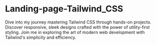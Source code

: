 # Landing-page-Tailwind_CSS
 Dive into my journey mastering Tailwind CSS through hands-on projects. Discover responsive, sleek designs crafted with the power of utility-first styling. Join me in exploring the art of modern web development with Tailwind's simplicity and efficiency.
